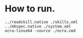 # How to run.

```
../readskill.native ./skills.xml
../mkspec.native ./system.xml
ocra-linux64 -source ./ocra.cmd
```
